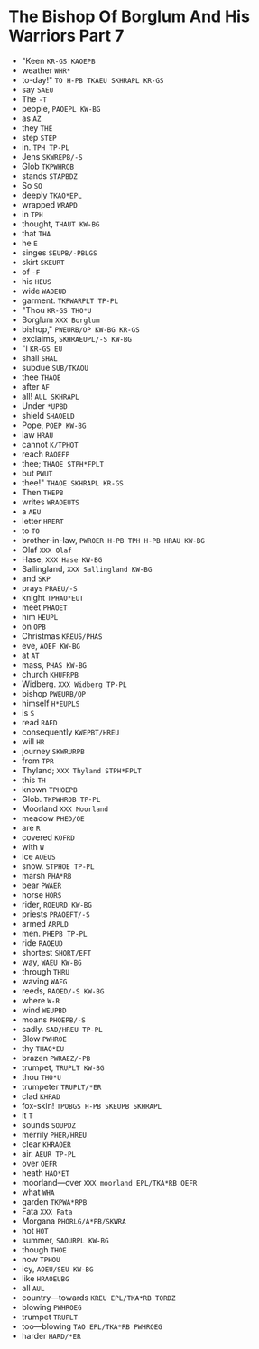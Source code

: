 # The Bishop Of Borglum And His Warriors Part 7

* "Keen `KR-GS KAOEPB`
* weather `WHR*`
* to-day!" `TO H-PB TKAEU SKHRAPL KR-GS`
* say `SAEU`
* The `-T`
* people, `PAOEPL KW-BG`
* as `AZ`
* they `THE`
* step `STEP`
* in. `TPH TP-PL`
* Jens `SKWREPB/-S`
* Glob `TKPWHROB`
* stands `STAPBDZ`
* So `SO`
* deeply `TKAO*EPL`
* wrapped `WRAPD`
* in `TPH`
* thought, `THAUT KW-BG`
* that `THA`
* he `E`
* singes `SEUPB/-PBLGS`
* skirt `SKEURT`
* of `-F`
* his `HEUS`
* wide `WAOEUD`
* garment. `TKPWARPLT TP-PL`
* "Thou `KR-GS THO*U`
* Borglum `XXX Borglum`
* bishop," `PWEURB/OP KW-BG KR-GS`
* exclaims, `SKHRAEUPL/-S KW-BG`
* "I `KR-GS EU`
* shall `SHAL`
* subdue `SUB/TKAOU`
* thee `THAOE`
* after `AF`
* all! `AUL SKHRAPL`
* Under `*UPBD`
* shield `SHAOELD`
* Pope, `POEP KW-BG`
* law `HRAU`
* cannot `K/TPHOT`
* reach `RAOEFP`
* thee; `THAOE STPH*FPLT`
* but `PWUT`
* thee!" `THAOE SKHRAPL KR-GS`
* Then `THEPB`
* writes `WRAOEUTS`
* a `AEU`
* letter `HRERT`
* to `TO`
* brother-in-law, `PWROER H-PB TPH H-PB HRAU KW-BG`
* Olaf `XXX Olaf`
* Hase, `XXX Hase KW-BG`
* Sallingland, `XXX Sallingland KW-BG`
* and `SKP`
* prays `PRAEU/-S`
* knight `TPHAO*EUT`
* meet `PHAOET`
* him `HEUPL`
* on `OPB`
* Christmas `KREUS/PHAS`
* eve, `AOEF KW-BG`
* at `AT`
* mass, `PHAS KW-BG`
* church `KHUFRPB`
* Widberg. `XXX Widberg TP-PL`
* bishop `PWEURB/OP`
* himself `H*EUPLS`
* is `S`
* read `RAED`
* consequently `KWEPBT/HREU`
* will `HR`
* journey `SKWRURPB`
* from `TPR`
* Thyland; `XXX Thyland STPH*FPLT`
* this `TH`
* known `TPHOEPB`
* Glob. `TKPWHROB TP-PL`
* Moorland `XXX Moorland`
* meadow `PHED/OE`
* are `R`
* covered `KOFRD`
* with `W`
* ice `AOEUS`
* snow. `STPHOE TP-PL`
* marsh `PHA*RB`
* bear `PWAER`
* horse `HORS`
* rider, `ROEURD KW-BG`
* priests `PRAOEFT/-S`
* armed `ARPLD`
* men. `PHEPB TP-PL`
* ride `RAOEUD`
* shortest `SHORT/EFT`
* way, `WAEU KW-BG`
* through `THRU`
* waving `WAFG`
* reeds, `RAOED/-S KW-BG`
* where `W-R`
* wind `WEUPBD`
* moans `PHOEPB/-S`
* sadly. `SAD/HREU TP-PL`
* Blow `PWHROE`
* thy `THAO*EU`
* brazen `PWRAEZ/-PB`
* trumpet, `TRUPLT KW-BG`
* thou `THO*U`
* trumpeter `TRUPLT/*ER`
* clad `KHRAD`
* fox-skin! `TPOBGS H-PB SKEUPB SKHRAPL`
* it `T`
* sounds `SOUPDZ`
* merrily `PHER/HREU`
* clear `KHRAOER`
* air. `AEUR TP-PL`
* over `OEFR`
* heath `HAO*ET`
* moorland—over `XXX moorland EPL/TKA*RB OEFR`
* what `WHA`
* garden `TKPWA*RPB`
* Fata `XXX Fata`
* Morgana `PHORLG/A*PB/SKWRA`
* hot `HOT`
* summer, `SAOURPL KW-BG`
* though `THOE`
* now `TPHOU`
* icy, `AOEU/SEU KW-BG`
* like `HRAOEUBG`
* all `AUL`
* country—towards `KREU EPL/TKA*RB TORDZ`
* blowing `PWHROEG`
* trumpet `TRUPLT`
* too—blowing `TAO EPL/TKA*RB PWHROEG`
* harder `HARD/*ER`
